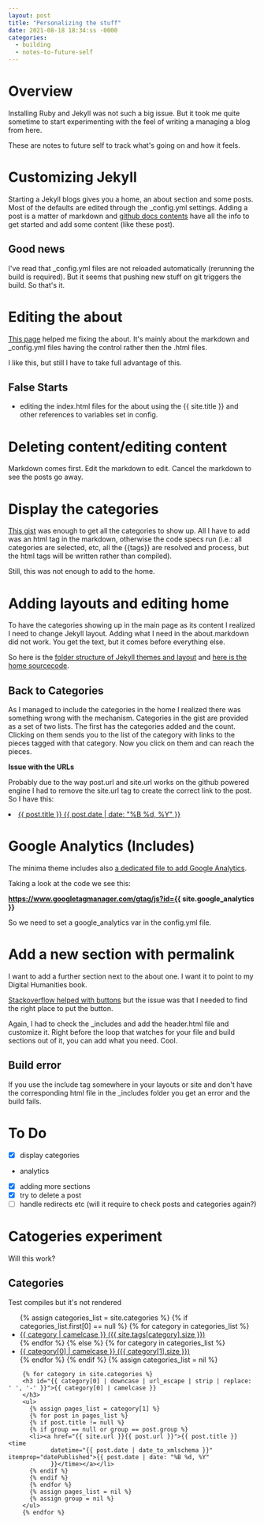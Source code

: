 ```yaml
---
layout: post
title: "Personalizing the stuff"
date: 2021-08-18 18:34:ss -0000
categories:
  - building
  - notes-to-future-self
---
```


# Overview

Installing Ruby and Jekyll was not such a big issue.
But it took me quite sometime to start experimenting with the feel of writing a managing a blog from here.

These are notes to future self to track what's going on and how it feels.

# Customizing Jekyll

Starting a Jekyll blogs gives you a home, an about section and some posts.
Most of the defaults are edited through the \_config.yml settings. Adding a post is a matter of markdown and [github docs contents](https://docs.github.com/en/pages/setting-up-a-github-pages-site-with-jekyll/adding-content-to-your-github-pages-site-using-jekyll) have all the info to get started and add some content (like these post).

## Good news

I've read that \_config.yml files are not reloaded automatically (rerunning the build is required). But it seems that pushing new stuff on git triggers the build. So that's it.

# Editing the about

[This page](https://www.section.io/engineering-education/build-a-jekyll-site/) helped me fixing the about. It's mainly about the markdown and \_config.yml files having the control rather then the .html files.

I like this, but still I have to take full advantage of this.

## False Starts

- editing the index.html files for the about using the {{ site.title }} and other references to variables set in config.

# Deleting content/editing content

Markdown comes first. Edit the markdown to edit. Cancel the markdown to see the posts go away.

# Display the categories

[This gist](https://gist.github.com/Phlow/a0e3fa686eb259fe7f76) was enough to get all the categories to show up.
All I have to add was an html tag in the markdown, otherwise the code specs run (i.e.: all categories are selected, etc, all the {{tags}} are resolved and process, but the html tags will be written rather than compiled).

Still, this was not enough to add to the home.

# Adding layouts and editing home

To have the categories showing up in the main page as its content I realized I need to change Jekyll layout.
Adding what I need in the about.markdown did not work. You get the text, but it comes before everything else.

So here is the [folder structure of Jekyll themes and layout](https://jekyllrb.com/docs/themes/#overriding-theme-defaults) and [here is the home sourcecode](https://github.com/jekyll/minima/blob/master/_layouts/home.html).

## Back to Categories

As I managed to include the categories in the home I realized there was something wrong with the mechanism.
Categories in the gist are provided as a set of two lists. The first has the categories added and the count. Clicking on them sends you to the list of the category with links to the pieces tagged with that category.
Now you click on them and can reach the pieces.

**Issue with the URLs**

Probably due to the way post.url and site.url works on the github powered engine I had to remove the site.url tag to create the correct link to the post. So I have this:

<li><a href="{{ post.url }}">{{ post.title }} <time datetime="{{ post.date | date_to_xmlschema }}"
                    itemprop="datePublished">{{ post.date | date: "%B %d, %Y"
                    }}</time></a></li>

# Google Analytics (Includes)

The minima theme includes also [a dedicated file to add Google Analytics](https://github.com/jekyll/minima/blob/master/_includes/google-analytics.html).

Taking a look at the code we see this:

**https://www.googletagmanager.com/gtag/js?id={{ site.google_analytics }}**

So we need to set a google_analytics var in the config.yml file.

# Add a new section with permalink

I want to add a further section next to the about one. I want it to point to my Digital Humanities book.

[Stackoverflow helped with buttons](https://stackoverflow.com/questions/40688633/how-can-i-add-a-button-in-a-md-file-with-jekyll) but the issue was that I needed to find the right place to put the button.

Again, I had to check the \_includes and add the header.html file and customize it. Right before the loop that watches for your file and build sections out of it, you can add what you need. Cool.

## Build error

If you use the include tag somewhere in your layouts or site and don't have the corresponding html file in the \_includes folder you get an error and the build fails.

# To Do

- [x] display categories
- analytics
- [x] adding more sections
- [x] try to delete a post
- [ ] handle redirects etc (will it require to check posts and categories again?)

# Catogeries experiment

Will this work?

<h2>Categories</h2>

Test compiles but it's not rendered

<html>
        <ul>
          {% assign categories_list = site.categories %}
          {% if categories_list.first[0] == null %}
          {% for category in categories_list %}
          <li><a href="#{{ category | downcase | downcase | url_escape | strip | replace: ' ', '-' }}">{{ category |
              camelcase }} ({{ site.tags[category].size }})</a></li>
          {% endfor %}
          {% else %}
          {% for category in categories_list %}
          <li><a href="#{{ category[0] | downcase | url_escape | strip | replace: ' ', '-' }}">{{ category[0] |
              camelcase }} ({{ category[1].size }})</a></li>
          {% endfor %}
          {% endif %}
          {% assign categories_list = nil %}
        </ul>

        {% for category in site.categories %}
        <h3 id="{{ category[0] | downcase | url_escape | strip | replace: ' ', '-' }}">{{ category[0] | camelcase }}
        </h3>
        <ul>
          {% assign pages_list = category[1] %}
          {% for post in pages_list %}
          {% if post.title != null %}
          {% if group == null or group == post.group %}
          <li><a href="{{ site.url }}{{ post.url }}">{{ post.title }} <time
                datetime="{{ post.date | date_to_xmlschema }}" itemprop="datePublished">{{ post.date | date: "%B %d, %Y"
                }}</time></a></li>
          {% endif %}
          {% endif %}
          {% endfor %}
          {% assign pages_list = nil %}
          {% assign group = nil %}
        </ul>
        {% endfor %}

</html>
